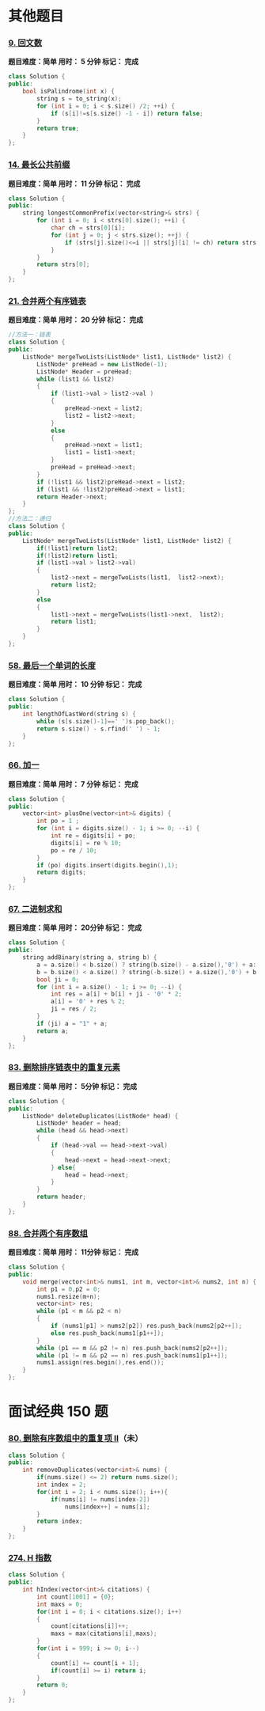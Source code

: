 # 其他题目

### [9. 回文数](https://leetcode.cn/problems/palindrome-number/)

**题目难度：简单                     用时： 5 分钟                      标记： 完成**

```cpp
class Solution {
public:
    bool isPalindrome(int x) {
        string s = to_string(x);
        for (int i = 0; i < s.size() /2; ++i) {
            if (s[i]!=s[s.size() -1 - i]) return false;
        }
        return true;
    }
};
```

### [14. 最长公共前缀](https://leetcode.cn/problems/longest-common-prefix/)

**题目难度：简单                     用时： 11 分钟                      标记： 完成**

```cpp
class Solution {
public:
    string longestCommonPrefix(vector<string>& strs) {
        for (int i = 0; i < strs[0].size(); ++i) {
            char ch = strs[0][i];
            for (int j = 0; j < strs.size(); ++j) {
                if (strs[j].size()<=i || strs[j][i] != ch) return strs[0].substr(0,i);
            }
        }
        return strs[0];
    }
};
```

### [21. 合并两个有序链表](https://leetcode.cn/problems/merge-two-sorted-lists/)

**题目难度：简单                     用时： 20 分钟                      标记： 完成**

```cpp
//方法一：链表
class Solution {
public:
    ListNode* mergeTwoLists(ListNode* list1, ListNode* list2) {
        ListNode* preHead = new ListNode(-1);
        ListNode* Header = preHead;
        while (list1 && list2)
        {
            if (list1->val > list2->val )
            {
                preHead->next = list2;
                list2 = list2->next;
            }
            else
            {
                preHead->next = list1;
                list1 = list1->next;
            }
            preHead = preHead->next;
        }
        if (!list1 && list2)preHead->next = list2;
        if (list1 && !list2)preHead->next = list1;
        return Header->next;
    }
};
//方法二：递归
class Solution {
public:
    ListNode* mergeTwoLists(ListNode* list1, ListNode* list2) {
        if(!list1)return list2;
        if(!list2)return list1;
        if (list1->val > list2->val)
        {
            list2->next = mergeTwoLists(list1,  list2->next);
            return list2;
        }
        else
        {
            list1->next = mergeTwoLists(list1->next,  list2);
            return list1;
        }
    }
};
```

### [58. 最后一个单词的长度](https://leetcode.cn/problems/length-of-last-word/)

**题目难度：简单                     用时： 10 分钟                      标记： 完成**

```cpp
class Solution {
public:
    int lengthOfLastWord(string s) {
        while (s[s.size()-1]==' ')s.pop_back();
        return s.size() - s.rfind(' ') - 1;
    }
};
```

### [66. 加一](https://leetcode.cn/problems/plus-one/)

**题目难度：简单                     用时： 7 分钟                      标记： 完成**

```cpp
class Solution {
public:
    vector<int> plusOne(vector<int>& digits) {
        int po = 1 ;
        for (int i = digits.size() - 1; i >= 0; --i) {
            int re = digits[i] + po;
            digits[i] = re % 10;
            po = re / 10;
        }
        if (po) digits.insert(digits.begin(),1);
        return digits;
    }
};
```

### [67. 二进制求和](https://leetcode.cn/problems/add-binary/)

**题目难度：简单                     用时： 20分钟                      标记： 完成**

```cpp
class Solution {
public:
    string addBinary(string a, string b) {
        a = a.size() < b.size() ? string(b.size() - a.size(),'0') + a: a;
        b = b.size() < a.size() ? string(-b.size() + a.size(),'0') + b : b;
        bool ji = 0;
        for (int i = a.size() - 1; i >= 0; --i) {
            int res = a[i] + b[i] + ji - '0' * 2;
            a[i] = '0' + res % 2;
            ji = res / 2;
        }
        if (ji) a = "1" + a;
        return a;
    }
};
```

### [83. 删除排序链表中的重复元素](https://leetcode.cn/problems/remove-duplicates-from-sorted-list/)

**题目难度：简单                     用时： 5分钟                      标记： 完成**

```cpp
class Solution {
public:
    ListNode* deleteDuplicates(ListNode* head) {
        ListNode* header = head;
        while (head && head->next)
        {
            if (head->val == head->next->val)
            {
                head->next = head->next->next;
            } else{
                head = head->next;
            }
        }
        return header;
    }
};
```

### [88. 合并两个有序数组](https://leetcode.cn/problems/merge-sorted-array/)

**题目难度：简单                     用时： 11分钟                      标记： 完成**

```cpp
class Solution {
public:
    void merge(vector<int>& nums1, int m, vector<int>& nums2, int n) {
        int p1 = 0,p2 = 0;
        nums1.resize(m+n);
        vector<int> res;
        while (p1 < m && p2 < n)
        {
            if (nums1[p1] > nums2[p2]) res.push_back(nums2[p2++]);
            else res.push_back(nums1[p1++]);
        }
        while (p1 == m && p2 != n) res.push_back(nums2[p2++]);
        while (p1 != m && p2 == n) res.push_back(nums1[p1++]);
        nums1.assign(res.begin(),res.end());
    }
};
```

# **面试经典 150 题**

### [80. 删除有序数组中的重复项 II](https://leetcode.cn/problems/remove-duplicates-from-sorted-array-ii/)（未）

```cpp
class Solution {
public:
    int removeDuplicates(vector<int>& nums) {
        if(nums.size() <= 2) return nums.size();
        int index = 2;
        for(int i = 2; i < nums.size(); i++){
            if(nums[i] != nums[index-2])
                nums[index++] = nums[i];
        }
        return index;
    }
};
```

### [274. H 指数](https://leetcode.cn/problems/h-index/)

```cpp
class Solution {
public:
    int hIndex(vector<int>& citations) {
        int count[1001] = {0};
        int maxs = 0;
        for(int i = 0; i < citations.size(); i++)
        {
            count[citations[i]]++;
            maxs = max(citations[i],maxs);
        }
        for(int i = 999; i >= 0; i--) 
        {
            count[i] += count[i + 1];
            if(count[i] >= i) return i;
        }
        return 0;
    }
};
```

